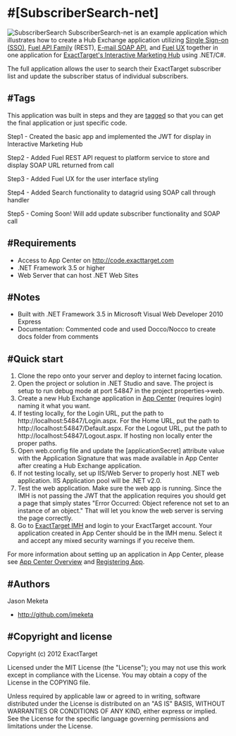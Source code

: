 #[SubscriberSearch-net]
=================
![SubscriberSearch](http://code.exacttarget.com/sites/default/files/pictures/subscribersearch_small.png)
SubscriberSearch-net is an example application which illustrates how to create a Hub Exchange application utilizing [Single Sign-on (SSO)](http://code.exacttarget.com/devcenter/getting-started/hubexchange-apps/sso), [Fuel API Family](http://code.exacttarget.com/devcenter/fuel-api-family) (REST), [E-mail SOAP API](http://docs.code.exacttarget.com/020_Web_Service_Guide), and [Fuel UX](https://github.com/ExactTarget/fuelux) together in one application for [ExactTarget's Interactive Marketing Hub](http://www.exacttarget.com/interactive-marketing-hub.aspx) using .NET/C#. 

The full application allows the user to search their ExactTarget subscriber list and update the subscriber status of individual subscribers. 

#Tags
----------
This application was built in steps and they are [tagged](https://github.com/ExactTarget/SubscriberSearch-net/tags)  so that you can get the final application or just specific code.

Step1 - Created the basic app and implemented the JWT for display in Interactive Marketing Hub

Step2 - Added Fuel REST API request to platform service to store and display SOAP URL returned from call 

Step3 - Added Fuel UX for the user interface styling 

Step4 - Added Search functionality to datagrid using SOAP call through handler

Step5 - Coming Soon! Will add update subscriber functionality and SOAP call  

#Requirements
----------
* Access to App Center on http://code.exacttarget.com
* .NET Framework 3.5 or higher
* Web Server that can host .NET Web Sites

#Notes
----------
* Built with .NET Framework 3.5 in Microsoft Visual Web Developer 2010 Express
* Documentation: Commented code and used Docco/Nocco to create docs folder from comments

#Quick start
-----------

1. Clone the repo onto your server and deploy to internet facing location.
2. Open the project or solution in .NET Studio and save. The project is setup to run debug mode at port 54847 in the project properties->web.
3. Create a new Hub Exchange application in [App Center](http://code.exacttarget.com/appcenter) (requires login) naming it what you want. 
4. If testing locally, for the Login URL, put the path to http://localhost:54847/Login.aspx.  For the Home URL, put the path to http://localhost:54847/Default.aspx.  For the Logout URL, put the path to http://localhost:54847/Logout.aspx. If hosting non locally enter the proper paths.
5. Open web.config file and update the [applicationSecret] attribute value with the Application Signature that was made available in App Center after creating a Hub Exchange application. 
6. If not testing locally, set up IIS/Web Server to properly host .NET web application. IIS Application pool will be .NET v2.0.
7. Test the web application. Make sure the web app is running. Since the IMH is not passing the JWT that the application requires you should get a page that simply states "Error Occurred: Object reference not set to an instance of an object." That will let you know the web server is serving the page correctly.
8. Go to [ExactTarget IMH](https://imh.exacttarget.com) and login to your ExactTarget account. Your application created in App Center should be in the IMH menu. Select it and accept any mixed security warnings if you receive them.

For more information about setting up an application in App Center, please see [App Center Overview](http://code.exacttarget.com/devcenter/getting-started/app-center-overview) and [Registering App](http://code.exacttarget.com/devcenter/devcenter/getting-started/app-center-overview/registering-app).

#Authors
-----------
Jason Meketa

* http://github.com/jmeketa

#Copyright and license
-----------

Copyright (c) 2012 ExactTarget

Licensed under the MIT License (the "License"); you may not use this work except in compliance with the License. You may obtain a copy of the License in the COPYING file.

Unless required by applicable law or agreed to in writing, software distributed under the License is distributed on an "AS IS" BASIS, WITHOUT WARRANTIES OR CONDITIONS OF ANY KIND, either express or implied. See the License for the specific language governing permissions and limitations under the License.
